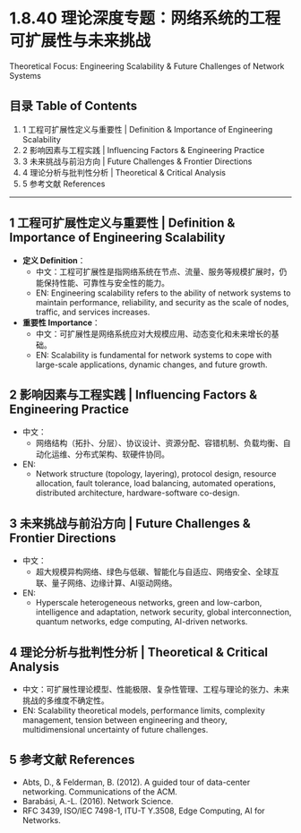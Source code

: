 # 1.8.40 理论深度专题：网络系统的工程可扩展性与未来挑战

Theoretical Focus: Engineering Scalability & Future Challenges of Network Systems

## 目录 Table of Contents

1. 1 工程可扩展性定义与重要性 | Definition & Importance of Engineering Scalability
2. 2 影响因素与工程实践 | Influencing Factors & Engineering Practice
3. 3 未来挑战与前沿方向 | Future Challenges & Frontier Directions
4. 4 理论分析与批判性分析 | Theoretical & Critical Analysis
5. 5 参考文献 References

---

## 1 工程可扩展性定义与重要性 | Definition & Importance of Engineering Scalability

- **定义 Definition**：
  - 中文：工程可扩展性是指网络系统在节点、流量、服务等规模扩展时，仍能保持性能、可靠性与安全性的能力。
  - EN: Engineering scalability refers to the ability of network systems to maintain performance, reliability, and security as the scale of nodes, traffic, and services increases.
- **重要性 Importance**：
  - 中文：可扩展性是网络系统应对大规模应用、动态变化和未来增长的基础。
  - EN: Scalability is fundamental for network systems to cope with large-scale applications, dynamic changes, and future growth.

## 2 影响因素与工程实践 | Influencing Factors & Engineering Practice

- 中文：
  - 网络结构（拓扑、分层）、协议设计、资源分配、容错机制、负载均衡、自动化运维、分布式架构、软硬件协同。
- EN:
  - Network structure (topology, layering), protocol design, resource allocation, fault tolerance, load balancing, automated operations, distributed architecture, hardware-software co-design.

## 3 未来挑战与前沿方向 | Future Challenges & Frontier Directions

- 中文：
  - 超大规模异构网络、绿色与低碳、智能化与自适应、网络安全、全球互联、量子网络、边缘计算、AI驱动网络。
- EN:
  - Hyperscale heterogeneous networks, green and low-carbon, intelligence and adaptation, network security, global interconnection, quantum networks, edge computing, AI-driven networks.

## 4 理论分析与批判性分析 | Theoretical & Critical Analysis

- 中文：可扩展性理论模型、性能极限、复杂性管理、工程与理论的张力、未来挑战的多维度不确定性。
- EN: Scalability theoretical models, performance limits, complexity management, tension between engineering and theory, multidimensional uncertainty of future challenges.

## 5 参考文献 References

- Abts, D., & Felderman, B. (2012). A guided tour of data-center networking. Communications of the ACM.
- Barabási, A.-L. (2016). Network Science.
- RFC 3439, ISO/IEC 7498-1, ITU-T Y.3508, Edge Computing, AI for Networks.
